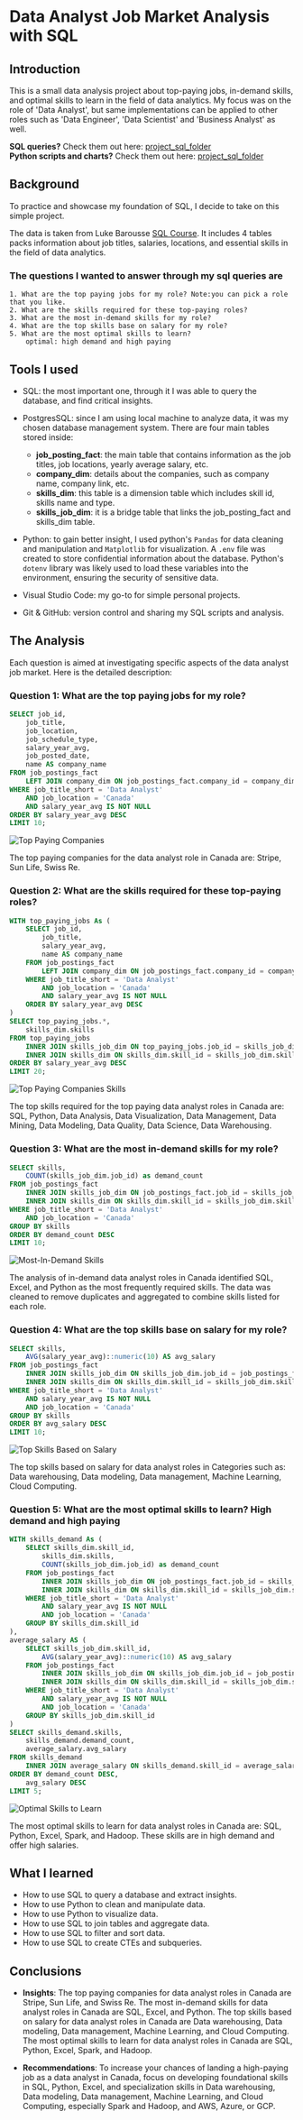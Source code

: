 # Data Analyst Job Market Analysis with SQL

## Introduction

This is a small data analysis project about top-paying jobs, in-demand skills, and optimal skills to learn in the field of data analytics. My focus was on the role of 'Data Analyst', but same implementations can be applied to other roles such as 'Data Engineer', 'Data Scientist' and 'Business Analyst' as well.

**SQL queries?** Check them out here: [project_sql_folder](/project_sql/)</br>
**Python scripts and charts?** Check them out here: [project_sql_folder](/project_python/)

## Background

To practice and showcase my foundation of SQL, I decide to take on this simple project.

The data is taken from Luke Barousse [SQL Course](https://lukebarousse.com/sql). It includes 4 tables packs information about job titles, salaries, locations, and essential skills in the field of data analytics.

### The questions I wanted to answer through my sql queries are

    1. What are the top paying jobs for my role? Note:you can pick a role that you like. 
    2. What are the skills required for these top-paying roles? 
    3. What are the most in-demand skills for my role?
    4. What are the top skills base on salary for my role?
    5. What are the most optimal skills to learn? 
        optimal: high demand and high paying

## Tools I used

- SQL: the most important one, through it I was able to query the database, and find critical insights.
- PostgresSQL: since I am using local machine to analyze data, it was my chosen database management system. There are four main tables stored inside:
  - **job_posting_fact**: the main table that contains information as the job titles, job locations, yearly average salary, etc.
  - **company_dim**: details about the companies, such as company name, company link, etc.
  - **skills_dim**: this table is a dimension table which includes skill id, skills name and type.
  - **skills_job_dim**: it is a bridge table that links the job_posting_fact and skills_dim table.

- Python: to gain better insight, I used python's `Pandas` for data cleaning and manipulation and `Matplotlib` for visualization. A `.env` file was created to store confidential information about the database. Python's `dotenv` library was likely used to load these variables into the environment, ensuring the security of sensitive data.

- Visual Studio Code: my go-to for simple personal projects.

- Git & GitHub: version control and sharing my SQL scripts and analysis.

## The Analysis

Each question is aimed at investigating specific aspects of the data analyst job market. Here is the detailed description:

### Question 1: What are the top paying jobs for my role?

```sql
SELECT job_id,
    job_title,
    job_location,
    job_schedule_type,
    salary_year_avg,
    job_posted_date,
    name AS company_name
FROM job_postings_fact
    LEFT JOIN company_dim ON job_postings_fact.company_id = company_dim.company_id
WHERE job_title_short = 'Data Analyst'
    AND job_location = 'Canada'
    AND salary_year_avg IS NOT NULL
ORDER BY salary_year_avg DESC
LIMIT 10;
```

![Top Paying Companies](project_python/1_top_paying_companies.png)

The top paying companies for the data analyst role in Canada are: Stripe, Sun Life, Swiss Re.

### Question 2: What are the skills required for these top-paying roles?

```sql
WITH top_paying_jobs As (
    SELECT job_id,
        job_title,
        salary_year_avg,
        name AS company_name
    FROM job_postings_fact
        LEFT JOIN company_dim ON job_postings_fact.company_id = company_dim.company_id
    WHERE job_title_short = 'Data Analyst'
        AND job_location = 'Canada'
        AND salary_year_avg IS NOT NULL
    ORDER BY salary_year_avg DESC
)
SELECT top_paying_jobs.*,
    skills_dim.skills
FROM top_paying_jobs
    INNER JOIN skills_job_dim ON top_paying_jobs.job_id = skills_job_dim.job_id
    INNER JOIN skills_dim ON skills_dim.skill_id = skills_job_dim.skill_id
ORDER BY salary_year_avg DESC
LIMIT 20;
```

![Top Paying Companies Skills](project_python/2_top_paying_job_skills.png)

The top skills required for the top paying data analyst roles in Canada are: SQL, Python, Data Analysis, Data Visualization, Data Management, Data Mining, Data Modeling, Data Quality, Data Science, Data Warehousing.

### Question 3: What are the most in-demand skills for my role?

```sql
SELECT skills,
    COUNT(skills_job_dim.job_id) as demand_count
FROM job_postings_fact
    INNER JOIN skills_job_dim ON job_postings_fact.job_id = skills_job_dim.job_id
    INNER JOIN skills_dim ON skills_dim.skill_id = skills_job_dim.skill_id
WHERE job_title_short = 'Data Analyst'
    AND job_location = 'Canada'
GROUP BY skills
ORDER BY demand_count DESC
LIMIT 10;
```

![Most-In-Demand Skills](project_python/3_most_in_demand_skills.png)

The analysis of in-demand data analyst roles in Canada identified SQL, Excel, and Python as the most frequently required skills. The data was cleaned to remove duplicates and aggregated to combine skills listed for each role.

### Question 4: What are the top skills base on salary for my role?

```sql
SELECT skills,
    AVG(salary_year_avg)::numeric(10) AS avg_salary
FROM job_postings_fact
    INNER JOIN skills_job_dim ON skills_job_dim.job_id = job_postings_fact.job_id
    INNER JOIN skills_dim ON skills_dim.skill_id = skills_job_dim.skill_id
WHERE job_title_short = 'Data Analyst'
    AND salary_year_avg IS NOT NULL
    AND job_location = 'Canada'
GROUP BY skills
ORDER BY avg_salary DESC
LIMIT 10;
```

![Top Skills Based on Salary](project_python/4_top_paying_skills.png)

The top skills based on salary for data analyst roles in Categories such as: Data warehousing, Data modeling, Data management, Machine Learning, Cloud Computing.

### Question 5: What are the most optimal skills to learn? High demand and high paying

```sql
WITH skills_demand As (
    SELECT skills_dim.skill_id,
        skills_dim.skills,
        COUNT(skills_job_dim.job_id) as demand_count
    FROM job_postings_fact
        INNER JOIN skills_job_dim ON job_postings_fact.job_id = skills_job_dim.job_id
        INNER JOIN skills_dim ON skills_dim.skill_id = skills_job_dim.skill_id
    WHERE job_title_short = 'Data Analyst'
        AND salary_year_avg IS NOT NULL
        AND job_location = 'Canada'
    GROUP BY skills_dim.skill_id
),
average_salary AS (
    SELECT skills_job_dim.skill_id,
        AVG(salary_year_avg)::numeric(10) AS avg_salary
    FROM job_postings_fact
        INNER JOIN skills_job_dim ON skills_job_dim.job_id = job_postings_fact.job_id
        INNER JOIN skills_dim ON skills_dim.skill_id = skills_job_dim.skill_id
    WHERE job_title_short = 'Data Analyst'
        AND salary_year_avg IS NOT NULL
        AND job_location = 'Canada'
    GROUP BY skills_job_dim.skill_id
)
SELECT skills_demand.skills,
    skills_demand.demand_count,
    average_salary.avg_salary
FROM skills_demand
    INNER JOIN average_salary ON skills_demand.skill_id = average_salary.skill_id
ORDER BY demand_count DESC,
    avg_salary DESC
LIMIT 5;
```

![Optimal Skills to Learn](project_python/5_most_optimal_skills.png)

The most optimal skills to learn for data analyst roles in Canada are: SQL, Python, Excel, Spark, and Hadoop. These skills are in high demand and offer high salaries.

## What I learned

- How to use SQL to query a database and extract insights.
- How to use Python to clean and manipulate data.
- How to use Python to visualize data.
- How to use SQL to join tables and aggregate data.
- How to use SQL to filter and sort data.
- How to use SQL to create CTEs and subqueries.

## Conclusions

- **Insights**: The top paying companies for data analyst roles in Canada are Stripe, Sun Life, and Swiss Re. The most in-demand skills for data analyst roles in Canada are SQL, Excel, and Python. The top skills based on salary for data analyst roles in Canada are Data warehousing, Data modeling, Data management, Machine Learning, and Cloud Computing. The most optimal skills to learn for data analyst roles in Canada are SQL, Python, Excel, Spark, and Hadoop.

- **Recommendations**: To increase your chances of landing a high-paying job as a data analyst in Canada, focus on developing foundational skills in SQL, Python, Excel, and specialization skills in Data warehousing, Data modeling, Data management, Machine Learning, and Cloud Computing, especially Spark and Hadoop, and AWS, Azure, or GCP.
